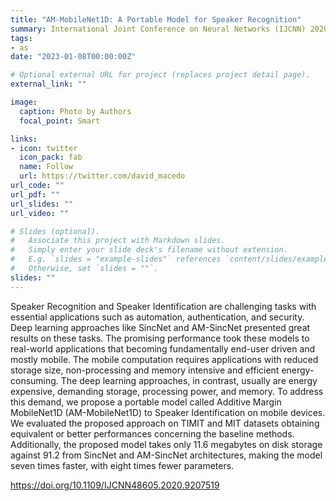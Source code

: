 ```yaml
---
title: "AM-MobileNet1D: A Portable Model for Speaker Recognition"
summary: International Joint Conference on Neural Networks (IJCNN) 2020
tags:
- as
date: "2023-01-08T00:00:00Z"

# Optional external URL for project (replaces project detail page).
external_link: ""

image:
  caption: Photo by Authors
  focal_point: Smart

links:
- icon: twitter
  icon_pack: fab
  name: Follow
  url: https://twitter.com/david_macedo
url_code: ""
url_pdf: ""
url_slides: ""
url_video: ""

# Slides (optional).
#   Associate this project with Markdown slides.
#   Simply enter your slide deck's filename without extension.
#   E.g. `slides = "example-slides"` references `content/slides/example-slides.md`.
#   Otherwise, set `slides = ""`.
slides: ""
---
```


Speaker Recognition and Speaker Identification are challenging tasks with essential applications such as automation, authentication, and security. Deep learning approaches like SincNet and AM-SincNet presented great results on these tasks. The promising performance took these models to real-world applications that becoming fundamentally end-user driven and mostly mobile. The mobile computation requires applications with reduced storage size, non-processing and memory intensive and efficient energy-consuming. The deep learning approaches, in contrast, usually are energy expensive, demanding storage, processing power, and memory. To address this demand, we propose a portable model called Additive Margin MobileNet1D (AM-MobileNet1D) to Speaker Identification on mobile devices. We evaluated the proposed approach on TIMIT and MIT datasets obtaining equivalent or better performances concerning the baseline methods. Additionally, the proposed model takes only 11.6 megabytes on disk storage against 91.2 from SincNet and AM-SincNet architectures, making the model seven times faster, with eight times fewer parameters.

https://doi.org/10.1109/IJCNN48605.2020.9207519
